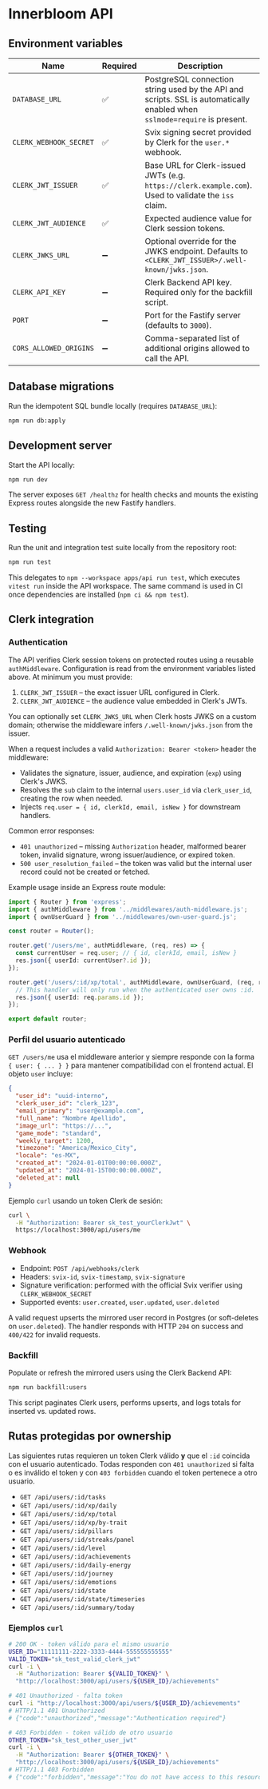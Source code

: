 # Innerbloom API

## Environment variables

| Name | Required | Description |
| --- | --- | --- |
| `DATABASE_URL` | ✅ | PostgreSQL connection string used by the API and scripts. SSL is automatically enabled when `sslmode=require` is present. |
| `CLERK_WEBHOOK_SECRET` | ✅ | Svix signing secret provided by Clerk for the `user.*` webhook. |
| `CLERK_JWT_ISSUER` | ✅ | Base URL for Clerk-issued JWTs (e.g. `https://clerk.example.com`). Used to validate the `iss` claim. |
| `CLERK_JWT_AUDIENCE` | ✅ | Expected audience value for Clerk session tokens. |
| `CLERK_JWKS_URL` | ➖ | Optional override for the JWKS endpoint. Defaults to `<CLERK_JWT_ISSUER>/.well-known/jwks.json`. |
| `CLERK_API_KEY` | ➖ | Clerk Backend API key. Required only for the backfill script. |
| `PORT` | ➖ | Port for the Fastify server (defaults to `3000`). |
| `CORS_ALLOWED_ORIGINS` | ➖ | Comma-separated list of additional origins allowed to call the API. |

## Database migrations

Run the idempotent SQL bundle locally (requires `DATABASE_URL`):

```bash
npm run db:apply
```

## Development server

Start the API locally:

```bash
npm run dev
```

The server exposes `GET /healthz` for health checks and mounts the existing Express routes alongside the new Fastify handlers.

## Testing

Run the unit and integration test suite locally from the repository root:

```bash
npm run test
```

This delegates to `npm --workspace apps/api run test`, which executes `vitest run` inside the API workspace. The same command is used in CI once dependencies are installed (`npm ci && npm test`).

## Clerk integration

### Authentication

The API verifies Clerk session tokens on protected routes using a reusable `authMiddleware`. Configuration is read from the environment variables listed above. At minimum you must provide:

1. `CLERK_JWT_ISSUER` – the exact issuer URL configured in Clerk.
2. `CLERK_JWT_AUDIENCE` – the audience value embedded in Clerk's JWTs.

You can optionally set `CLERK_JWKS_URL` when Clerk hosts JWKS on a custom domain; otherwise the middleware infers `/.well-known/jwks.json` from the issuer.

When a request includes a valid `Authorization: Bearer <token>` header the middleware:

* Validates the signature, issuer, audience, and expiration (`exp`) using Clerk's JWKS.
* Resolves the `sub` claim to the internal `users.user_id` via `clerk_user_id`, creating the row when needed.
* Injects `req.user = { id, clerkId, email, isNew }` for downstream handlers.

Common error responses:

* `401 unauthorized` – missing `Authorization` header, malformed bearer token, invalid signature, wrong issuer/audience, or expired token.
* `500 user_resolution_failed` – the token was valid but the internal user record could not be created or fetched.

Example usage inside an Express route module:

```ts
import { Router } from 'express';
import { authMiddleware } from '../middlewares/auth-middleware.js';
import { ownUserGuard } from '../middlewares/own-user-guard.js';

const router = Router();

router.get('/users/me', authMiddleware, (req, res) => {
  const currentUser = req.user; // { id, clerkId, email, isNew }
  res.json({ userId: currentUser?.id });
});

router.get('/users/:id/xp/total', authMiddleware, ownUserGuard, (req, res) => {
  // This handler will only run when the authenticated user owns :id.
  res.json({ userId: req.params.id });
});

export default router;
```

### Perfil del usuario autenticado

`GET /users/me` usa el middleware anterior y siempre responde con la forma `{ user: { ... } }` para mantener compatibilidad con el frontend actual. El objeto `user` incluye:

```json
{
  "user_id": "uuid-interno",
  "clerk_user_id": "clerk_123",
  "email_primary": "user@example.com",
  "full_name": "Nombre Apellido",
  "image_url": "https://...",
  "game_mode": "standard",
  "weekly_target": 1200,
  "timezone": "America/Mexico_City",
  "locale": "es-MX",
  "created_at": "2024-01-01T00:00:00.000Z",
  "updated_at": "2024-01-15T00:00:00.000Z",
  "deleted_at": null
}
```

Ejemplo `curl` usando un token Clerk de sesión:

```bash
curl \
  -H "Authorization: Bearer sk_test_yourClerkJwt" \
  https://localhost:3000/api/users/me
```

### Webhook

* Endpoint: `POST /api/webhooks/clerk`
* Headers: `svix-id`, `svix-timestamp`, `svix-signature`
* Signature verification: performed with the official Svix verifier using `CLERK_WEBHOOK_SECRET`
* Supported events: `user.created`, `user.updated`, `user.deleted`

A valid request upserts the mirrored user record in Postgres (or soft-deletes on `user.deleted`). The handler responds with HTTP `204` on success and `400/422` for invalid requests.

### Backfill

Populate or refresh the mirrored users using the Clerk Backend API:

```bash
npm run backfill:users
```

This script paginates Clerk users, performs upserts, and logs totals for inserted vs. updated rows.

## Rutas protegidas por ownership

Las siguientes rutas requieren un token Clerk válido **y** que el `:id` coincida con el usuario autenticado. Todas responden con `401 unauthorized` si falta o es inválido el token y con `403 forbidden` cuando el token pertenece a otro usuario.

* `GET /api/users/:id/tasks`
* `GET /api/users/:id/xp/daily`
* `GET /api/users/:id/xp/total`
* `GET /api/users/:id/xp/by-trait`
* `GET /api/users/:id/pillars`
* `GET /api/users/:id/streaks/panel`
* `GET /api/users/:id/level`
* `GET /api/users/:id/achievements`
* `GET /api/users/:id/daily-energy`
* `GET /api/users/:id/journey`
* `GET /api/users/:id/emotions`
* `GET /api/users/:id/state`
* `GET /api/users/:id/state/timeseries`
* `GET /api/users/:id/summary/today`

### Ejemplos `curl`

```bash
# 200 OK - token válido para el mismo usuario
USER_ID="11111111-2222-3333-4444-555555555555"
VALID_TOKEN="sk_test_valid_clerk_jwt"
curl -i \
  -H "Authorization: Bearer ${VALID_TOKEN}" \
  "http://localhost:3000/api/users/${USER_ID}/achievements"

# 401 Unauthorized - falta token
curl -i "http://localhost:3000/api/users/${USER_ID}/achievements"
# HTTP/1.1 401 Unauthorized
# {"code":"unauthorized","message":"Authentication required"}

# 403 Forbidden - token válido de otro usuario
OTHER_TOKEN="sk_test_other_user_jwt"
curl -i \
  -H "Authorization: Bearer ${OTHER_TOKEN}" \
  "http://localhost:3000/api/users/${USER_ID}/achievements"
# HTTP/1.1 403 Forbidden
# {"code":"forbidden","message":"You do not have access to this resource"}
```
